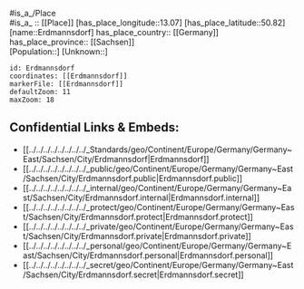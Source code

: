 ﻿---
location: [50.82,13.07] 
mapzoom: [7,12] 
mapmarker: city 
type: City
tags:
- geo/City


SpocWebEntityId: 30046
isDeleted: false
confidential: public

---
#is_a_/Place  
#is_a_ :: [[Place]] 
[has_place_longitude::13.07] 
[has_place_latitude::50.82] 
[name::Erdmannsdorf] 
has_place_country:: [[Germany]]  
has_place_province:: [[Sachsen]]  
[Population::] 
[Unknown::] 


```leaflet
id: Erdmannsdorf
coordinates: [[Erdmannsdorf]] 
markerFile: [[Erdmannsdorf]] 
defaultZoom: 11 
maxZoom: 18
```


## Confidential Links & Embeds: 
- [[../../../../../../../../_Standards/geo/Continent/Europe/Germany/Germany~East/Sachsen/City/Erdmannsdorf|Erdmannsdorf]] 
- [[../../../../../../../../_public/geo/Continent/Europe/Germany/Germany~East/Sachsen/City/Erdmannsdorf.public|Erdmannsdorf.public]] 
- [[../../../../../../../../_internal/geo/Continent/Europe/Germany/Germany~East/Sachsen/City/Erdmannsdorf.internal|Erdmannsdorf.internal]] 
- [[../../../../../../../../_protect/geo/Continent/Europe/Germany/Germany~East/Sachsen/City/Erdmannsdorf.protect|Erdmannsdorf.protect]] 
- [[../../../../../../../../_private/geo/Continent/Europe/Germany/Germany~East/Sachsen/City/Erdmannsdorf.private|Erdmannsdorf.private]] 
- [[../../../../../../../../_personal/geo/Continent/Europe/Germany/Germany~East/Sachsen/City/Erdmannsdorf.personal|Erdmannsdorf.personal]] 
- [[../../../../../../../../_secret/geo/Continent/Europe/Germany/Germany~East/Sachsen/City/Erdmannsdorf.secret|Erdmannsdorf.secret]] 
